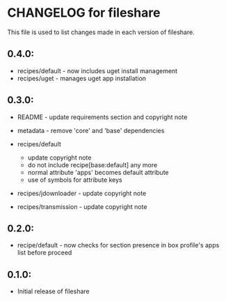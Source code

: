 # CHANGELOG for fileshare

This file is used to list changes made in each version of fileshare.

## 0.4.0:

* recipes/default - now includes uget install management
* recipes/uget    - manages uget app installation

## 0.3.0:

* README   - update requirements section and copyright note
* metadata - remove 'core' and 'base' dependencies

* recipes/default

  - update copyright note
  - do not include recipe[base:default] any more
  - normal attribute 'apps' becomes default attribute
  - use of symbols for attribute keys

* recipes/jdownloader  - update copyright note
* recipes/transmission - update copyright note

## 0.2.0:

* recipe/default - now checks for section presence in box profile's apps list before proceed

## 0.1.0:

* Initial release of fileshare

